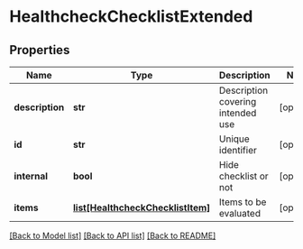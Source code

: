 # HealthcheckChecklistExtended

## Properties
Name | Type | Description | Notes
------------ | ------------- | ------------- | -------------
**description** | **str** | Description covering intended use | [optional] 
**id** | **str** | Unique identifier | [optional] 
**internal** | **bool** | Hide checklist or not | [optional] 
**items** | [**list[HealthcheckChecklistItem]**](HealthcheckChecklistItem.md) | Items to be evaluated | [optional] 

[[Back to Model list]](../README.md#documentation-for-models) [[Back to API list]](../README.md#documentation-for-api-endpoints) [[Back to README]](../README.md)


